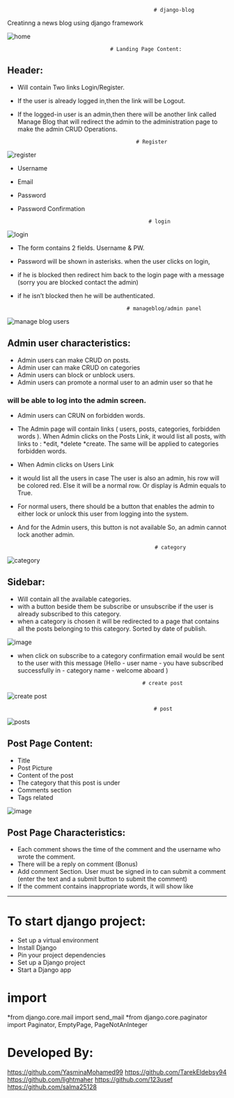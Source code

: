                                                   # django-blog
Creatinng a news blog using django framework


![home](https://user-images.githubusercontent.com/71194059/154836972-59cdf89e-278e-4ae9-b774-912bcb43500f.png)

                                     # Landing Page Content:
## Header:
* Will contain Two links Login/Register. 
* If the user is already logged in,then the link will be Logout.
* If the logged-in user is an admin,then there will be another link called Manage Blog that will redirect
    the admin to the administration page to make the admin CRUD Operations.


                                            # Register
                                            
![register](https://user-images.githubusercontent.com/71194059/154838364-c8814cb1-d740-4d99-bfd9-f6b2df6e7462.png)
* Username
* Email
* Password
* Password Confirmation

                                                # login
                                                
![login](https://user-images.githubusercontent.com/71194059/154838330-706e5d56-df5c-4dc0-96fd-1ed0d6336f2e.png)
* The form contains 2 fields. Username & PW.
* Password will be shown in asterisks. when the user clicks on login, 
* if he is blocked then redirect him back to the login page with a message (sorry you are blocked contact the admin)
* if he isn’t blocked then he will be authenticated.

                                         # manageblog/admin panel 
                                         
![manage blog users](https://user-images.githubusercontent.com/71194059/154838030-a9c0881c-81d8-4cc0-ac41-c6bd719f9522.png)

## Admin user characteristics:
* Admin users can make CRUD on posts.
* Admin user can make CRUD on categories
* Admin users can block or unblock users.
* Admin users can promote a normal user to an admin user so that he

### will be able to log into the admin screen.
* Admin users can CRUN on forbidden words.
* The Admin page will contain links
( users, posts, categories, forbidden words ).
When Admin clicks on the Posts Link, it would list all posts, with links to :
 *edit, 
 *delete 
 *create.
The same will be applied to categories 
forbidden words.


* When Admin clicks on Users Link
* it would list all the users 
  in case The user is also an admin, his row will be colored red. Else it will be a normal row. Or display is Admin equals to True.
* For normal users, there should be a button that enables the admin to either lock or unlock this user from logging into the system. 
* And for the Admin users, this button is not available So, an admin cannot lock another admin.

                                                  # category
                                                  
![category](https://user-images.githubusercontent.com/71194059/154838291-a44d73b7-0ee7-4f98-a867-b449dc124d42.png)

## Sidebar:
* Will contain all the available categories.
* with a button beside them be subscribe or unsubscribe if the user is already subscribed to this category.
* when a category is chosen it will be redirected to a page that contains all the posts belonging to this category. Sorted by date of publish.


![image](https://user-images.githubusercontent.com/71194059/154839060-7f91d834-2034-4370-99b3-630bcfc621f8.png)

* when click on subscribe to a category confirmation email would be sent to the user with this message
(Hello - user name - you have subscribed successfully in - category name - welcome aboard )

                                              # create post

![create post](https://user-images.githubusercontent.com/71194059/154838807-a24d5616-d594-4a33-a772-c243ca7f8580.png)

                                                   # post
                                                   
![posts](https://user-images.githubusercontent.com/71194059/154838830-17c010ff-6443-4750-b48a-d6b4fad6ed51.png)

## Post Page Content:
* Title
* Post Picture
* Content of the post
* The category that this post is under
* Comments section
* Tags related

![image](https://user-images.githubusercontent.com/71194059/154840312-beafc690-190a-4066-b7cf-1949d5b97543.png)

## Post Page Characteristics:
* Each comment shows the time of the comment and the username who wrote the comment.
* There will be a reply on comment (Bonus)
* Add comment Section. User must be signed in to can submit a comment (enter the text and a submit button to submit the comment)
* If the comment contains inappropriate words, it will show like
******
# To start django project:

* Set up a virtual environment
* Install Django
* Pin your project dependencies
* Set up a Django project
* Start a Django app

# import 
*from django.core.mail import send_mail
*from django.core.paginator import Paginator, EmptyPage, PageNotAnInteger

# Developed By:
https://github.com/YasminaMohamed99
https://github.com/TarekEldebsy94
https://github.com/lightmaher
https://github.com/123usef
https://github.com/salma25128

